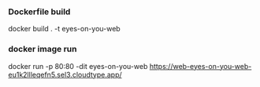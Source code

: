 ### Dockerfile build

docker build . -t eyes-on-you-web

### docker image run

docker run -p 80:80 -dit eyes-on-you-web
https://web-eyes-on-you-web-eu1k2llleqefn5.sel3.cloudtype.app/
